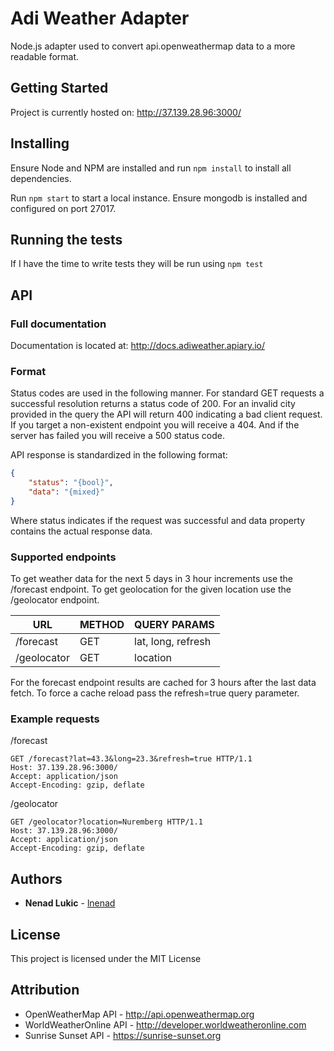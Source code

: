 # Adi Weather Adapter

Node.js adapter used to convert api.openweathermap data to a more readable format.

## Getting Started

Project is currently hosted on: http://37.139.28.96:3000/

## Installing

Ensure Node and NPM are installed and run ```npm install``` to install all dependencies.

Run ```npm start``` to start a local instance. Ensure mongodb is installed and configured on port 27017.

## Running the tests

If I have the time to write tests they will be run using ```npm test```

## API

### Full documentation

Documentation is located at: http://docs.adiweather.apiary.io/

### Format

Status codes are used in the following manner. For standard GET requests a successful resolution returns a status code
of 200. For an invalid city provided in the query the API will return 400 indicating a bad client request. If you target
a non-existent endpoint you will receive a 404. And if the server has failed you will receive a 500 status code.

API response is standardized in the following format:
```json
{
    "status": "{bool}",
    "data": "{mixed}"
}
```
Where status indicates if the request was successful and data property contains the actual response data.

### Supported endpoints

To get weather data for the next 5 days in 3 hour increments use the /forecast endpoint.
To get geolocation for the given location use the /geolocator endpoint.

| URL | METHOD | QUERY PARAMS |
|-----|--------|--------------|
|/forecast  | GET | lat, long, refresh|
|/geolocator | GET | location |

For the forecast endpoint results are cached for 3 hours after the last data fetch. To force
a cache reload pass the refresh=true query parameter.

### Example requests

/forecast
```
GET /forecast?lat=43.3&long=23.3&refresh=true HTTP/1.1
Host: 37.139.28.96:3000/
Accept: application/json
Accept-Encoding: gzip, deflate
```

/geolocator
```
GET /geolocator?location=Nuremberg HTTP/1.1
Host: 37.139.28.96:3000/
Accept: application/json
Accept-Encoding: gzip, deflate
```

## Authors

* **Nenad Lukic** - [lnenad](https://github.com/lnenad)

## License

This project is licensed under the MIT License

## Attribution

* OpenWeatherMap API - http://api.openweathermap.org
* WorldWeatherOnline API - http://developer.worldweatheronline.com
* Sunrise Sunset API - https://sunrise-sunset.org
